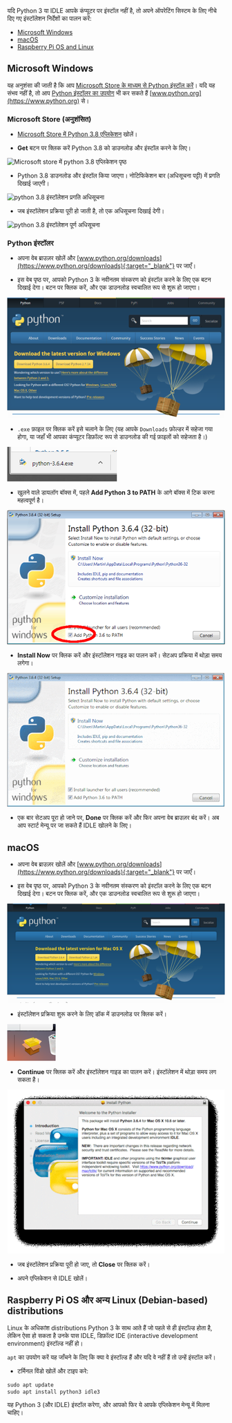 यदि Python 3 या IDLE आपके कंप्यूटर पर इंस्टॉल नहीं है, तो अपने ऑपरेटिंग सिस्टम के लिए नीचे दिए गए इंस्टॉलेशन निर्देशों का पालन करें:

+ [Microsoft Windows](#windows)
+ [macOS](#macos)
+ [Raspberry Pi OS and Linux](#linux)

## <a name="windows"></a> Microsoft Windows

यह अनुशंसा की जाती है कि आप [Microsoft Store के माध्यम से Python इंस्टॉल करें](#windowsappstore)। यदि यह संभव नहीं है, तो आप [Python इंस्टॉलर का उपयोग](#windowspythoninstall) भी कर सकते हैं [www.python.org](https://www.python.org) से।

### <a name="windowsappstore"></a>Microsoft Store (अनुशंसित)

+ [Microsoft Store में Python 3.8 एप्लिकेशन](ms-windows-store://pdp/?ProductId=9MSSZTT1N39L) खोलें।

+ **Get** बटन पर क्लिक करें Python 3.8 को डाउनलोड और इंस्टॉल करने के लिए।

![Microsoft store में python 3.8 एप्लिकेशन पृष्ठ](images/ms_store_step1.png)

+ Python 3.8 डाउनलोड और इंस्टॉल किया जाएगा। नोटिफिकेशन बार (अधिसूचना पट्टी) में प्रगति दिखाई जाएगी।

![python 3.8 इंस्टॉलेशन प्रगति अधिसूचना](images/ms_store_step2.png)

+ जब इंस्टॉलेशन प्रक्रिया पूरी हो जाती है, तो एक अधिसूचना दिखाई देगी।

![python 3.8 इंस्टॉलेशन पूर्ण अधिसूचना](images/ms_store_step3.png)

### <a name="windowspythoninstall"></a>Python इंस्टॉलर

+ अपना वेब ब्राउज़र खोलें और [www.python.org/downloads](https://www.python.org/downloads){:target="_blank"} पर जाएँ।

+ इस वेब पृष्ठ पर, आपको Python 3 के नवीनतम संस्करण को इंस्टॉल करने के लिए एक बटन दिखाई देगा। बटन पर क्लिक करें, और एक डाउनलोड स्वचालित रूप से शुरू हो जाएगा।

![windows download python 3](images/windows_step1.PNG)

+ `.exe` फ़ाइल पर क्लिक करें इसे चलाने के लिए (यह आपके `Downloads` फ़ोल्डर में सहेजा गया होगा, या जहाँ भी आपका कंप्यूटर डिफ़ॉल्ट रूप से डाउनलोड की गई फ़ाइलों को सहेजता है।)

![windows run install](images/windows_step2.PNG)

+ खुलने वाले डायलॉग बॉक्स में, पहले **Add Python 3 to PATH** के आगे बॉक्स में टिक करना महत्वपूर्ण है।

![path में Python जोड़ें](images/windows_add_to_path.png)

+ **Install Now** पर क्लिक करें और इंस्टॉलेशन गाइड का पालन करें। सेटअप प्रक्रिया में थोड़ा समय लगेगा।

![windows install python](images/windows_install_python.gif)

+ एक बार सेटअप पूरा हो जाने पर, **Done** पर​ क्लिक करें और फिर अपना वेब ब्राउज़र बंद करें। अब आप स्टार्ट मेन्यू पर जा सकते हैं IDLE खोलने के लिए।

## <a name="macos"></a> macOS

+ अपना वेब ब्राउज़र खोलें और [www.python.org/downloads](https://www.python.org/downloads){:target="_blank"} पर जाएँ।

+ इस वेब पृष्ठ पर, आपको Python 3 के नवीनतम संस्करण को इंस्टॉल करने के लिए एक बटन दिखाई देगा। बटन पर क्लिक करें, और एक डाउनलोड स्वचालित रूप से शुरू हो जाएगा।

![macos download python 3](images/macos_install_step1.png)

+ इंस्टॉलेशन प्रक्रिया शुरू करने के लिए डॉक में डाउनलोड पर क्लिक करें।

![macos start install](images/macos_install_step2.png)

+ **Continue** पर क्लिक करें और इंस्टॉलेशन गाइड का पालन करें। इंस्टॉलेशन में थोड़ा समय लग सकता है।

![macos install python](images/macos_install_python.gif)

+ जब इंस्टॉलेशन प्रक्रिया पूरी हो जाए, तो **Close** पर क्लिक करें।

+ अपने एप्लिकेशन से IDLE खोलें।

## <a name="linux"></a> Raspberry Pi OS और अन्य Linux (Debian-based) distributions

Linux के अधिकांश distributions Python 3 के साथ आते हैं जो पहले से ही इंस्टॉल्ड होता है, लेकिन ऐसा हो सकता है उनके पास IDLE, डिफ़ॉल्ट IDE (interactive development environment) इंस्टॉल्ड नहीं हो।

`apt` का उपयोग करें यह जाँचने के लिए कि क्या वे इंस्टॉल्ड हैं और यदि वे नहीं हैं तो उन्हें इंस्टॉल करें।

+ टर्मिनल विंडो खोलें और टाइप करे:

```
sudo apt update
sudo apt install python3 idle3
```

यह Python 3 (और IDLE) इंस्टॉल करेगा, और आपको फिर ये आपके एप्लिकेशन मेन्यू में मिलना चाहिए।
